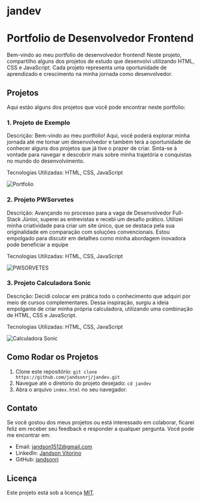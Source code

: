 <!--Jandsonrj portfólio-->
# jandev

# Portfolio de Desenvolvedor Frontend

Bem-vindo ao meu portfolio de desenvolvedor frontend! Neste projeto, compartilho alguns dos projetos de estudo que desenvolvi utilizando HTML, CSS e JavaScript. Cada projeto representa uma oportunidade de aprendizado e crescimento na minha jornada como desenvolvedor.

## Projetos

Aqui estão alguns dos projetos que você pode encontrar neste portfolio:

### 1. Projeto de Exemplo

Descrição: Bem-vindo ao meu portfolio! Aqui, você poderá explorar minha jornada até me tornar um desenvolvedor e também terá a oportunidade de conhecer alguns dos projetos que já tive o prazer de criar. Sinta-se à vontade para navegar e descobrir mais sobre minha trajetória e conquistas no mundo do desenvolvimento.

Tecnologias Utilizadas: HTML, CSS, JavaScript

![Portfolio](https://jandsonrj.github.io/jandev/image/Portfolio.png)


### 2. Projeto PWSorvetes

Descrição: Avançando no processo para a vaga de Desenvolvedor Full-Stack Júnior, superei as entrevistas e recebi um desafio prático. Utilizei minha criatividade para criar um site único, que se destaca pela sua originalidade em comparação com soluções convencionais. Estou empolgado para discutir em detalhes como minha abordagem inovadora pode beneficiar a equipe

Tecnologias Utilizadas: HTML, CSS, JavaScript

![PWSORVETES](https://jandsonrj.github.io/jandev/image/pws.png)


### 3. Projeto Calculadora Sonic

Descrição: Decidi colocar em prática todo o conhecimento que adquiri por meio de cursos complementares. Dessa inspiração, surgiu a ideia empolgante de criar minha própria calculadora, utilizando uma combinação de HTML, CSS e JavaScript.

Tecnologias Utilizadas: HTML, CSS, JavaScript

![Calculadora Sonic](https://jandsonrj.github.io/jandev/image/img-1.jpg)


## Como Rodar os Projetos

1. Clone este repositório: `git clone https://github.com/jandsonrj/jandev.git`
2. Navegue até o diretório do projeto desejado: `cd jandev`
3. Abra o arquivo `index.html` no seu navegador.

## Contato

Se você gostou dos meus projetos ou está interessado em colaborar, ficarei feliz em receber seu feedback e responder a qualquer pergunta. Você pode me encontrar em:

- Email: jandson1512@gmail.com
- LinkedIn: [Jandson Vitorino](https://www.linkedin.com/in/jandsonrj/)
- GitHub: [jandsonrj](https://github.com/jandsonrj)

## Licença

Este projeto está sob a licença [MIT](https://github.com/jandsonrj/jandev/blob/main/LICENSE).

